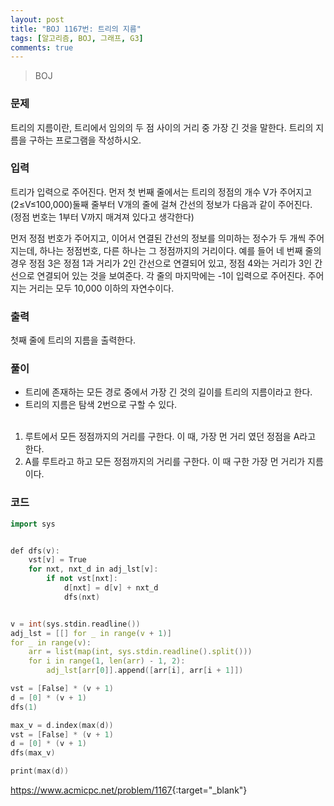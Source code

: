 ```yaml
---
layout: post
title: "BOJ 1167번: 트리의 지름"
tags: [알고리즘, BOJ, 그래프, G3]
comments: true
---
```


> BOJ

### 문제
트리의 지름이란, 트리에서 임의의 두 점 사이의 거리 중 가장 긴 것을 말한다. 트리의 지름을 구하는 프로그램을 작성하시오.

### 입력
트리가 입력으로 주어진다. 먼저 첫 번째 줄에서는 트리의 정점의 개수 V가 주어지고 (2≤V≤100,000)둘째 줄부터 V개의 줄에 걸쳐 간선의 정보가 다음과 같이 주어진다. (정점 번호는 1부터 V까지 매겨져 있다고 생각한다)

먼저 정점 번호가 주어지고, 이어서 연결된 간선의 정보를 의미하는 정수가 두 개씩 주어지는데, 하나는 정점번호, 다른 하나는 그 정점까지의 거리이다. 예를 들어 네 번째 줄의 경우 정점 3은 정점 1과 거리가 2인 간선으로 연결되어 있고, 정점 4와는 거리가 3인 간선으로 연결되어 있는 것을 보여준다. 각 줄의 마지막에는 -1이 입력으로 주어진다. 주어지는 거리는 모두 10,000 이하의 자연수이다.

### 출력
첫째 줄에 트리의 지름을 출력한다.


### 풀이
* 트리에 존재하는 모든 경로 중에서 가장 긴 것의 길이를 트리의 지름이라고 한다.
* 트리의 지름은 탐색 2번으로 구할 수 있다.<br><br>

1. 루트에서 모든 정점까지의 거리를 구한다. 이 때, 가장 먼 거리 였던 정점을 A라고 한다.
2. A를 루트라고 하고 모든 정점까지의 거리를 구한다. 이 때 구한 가장 먼 거리가 지름이다.


### 코드
```c++
import sys


def dfs(v):
    vst[v] = True
    for nxt, nxt_d in adj_lst[v]:
        if not vst[nxt]:
            d[nxt] = d[v] + nxt_d
            dfs(nxt)


v = int(sys.stdin.readline())
adj_lst = [[] for _ in range(v + 1)]
for _ in range(v):
    arr = list(map(int, sys.stdin.readline().split()))
    for i in range(1, len(arr) - 1, 2):
        adj_lst[arr[0]].append([arr[i], arr[i + 1]])

vst = [False] * (v + 1)
d = [0] * (v + 1)
dfs(1)

max_v = d.index(max(d))
vst = [False] * (v + 1)
d = [0] * (v + 1)
dfs(max_v)

print(max(d))

```

<https://www.acmicpc.net/problem/1167>{:target="_blank"}
